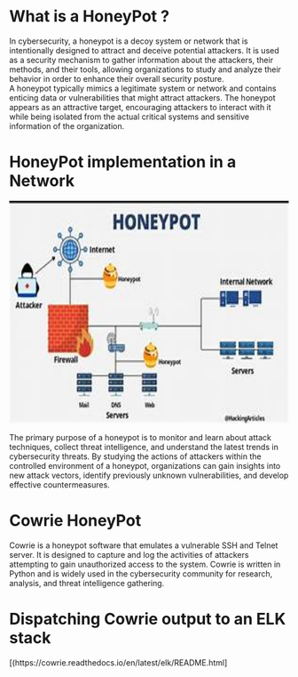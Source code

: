  <h1 center="align">What is a HoneyPot ?</h1>
 In cybersecurity, a honeypot is a decoy system or network that is intentionally designed to attract and deceive potential attackers. It is used as a security mechanism to gather information about the attackers, their methods, and their tools, allowing organizations to study and analyze their behavior in order to enhance their overall security posture. </br>
 A honeypot typically mimics a legitimate system or network and contains enticing data or vulnerabilities that might attract attackers. The honeypot appears as an attractive target, encouraging attackers to interact with it while being isolated from the actual critical systems and sensitive information of the organization. </br>

 <h1 center="align">HoneyPot implementation in a Network</h1>
<p align="center">
  <img src="Images/Honeypot-in-a-network.jpg" width="600" height="400">
</p>

The primary purpose of a honeypot is to monitor and learn about attack techniques, collect threat intelligence, and understand the latest trends in cybersecurity threats. By studying the actions of attackers within the controlled environment of a honeypot, organizations can gain insights into new attack vectors, identify previously unknown vulnerabilities, and develop effective countermeasures.

 <h1 center="align">Cowrie HoneyPot</h1>
 Cowrie is a honeypot software that emulates a vulnerable SSH and Telnet server. It is designed to capture and log the activities of attackers attempting to gain unauthorized access to the system. Cowrie is written in Python and is widely used in the cybersecurity community for research, analysis, and threat intelligence gathering.

<h1 center="align">Dispatching Cowrie output to an ELK stack </h1>
 [(https://cowrie.readthedocs.io/en/latest/elk/README.html]
